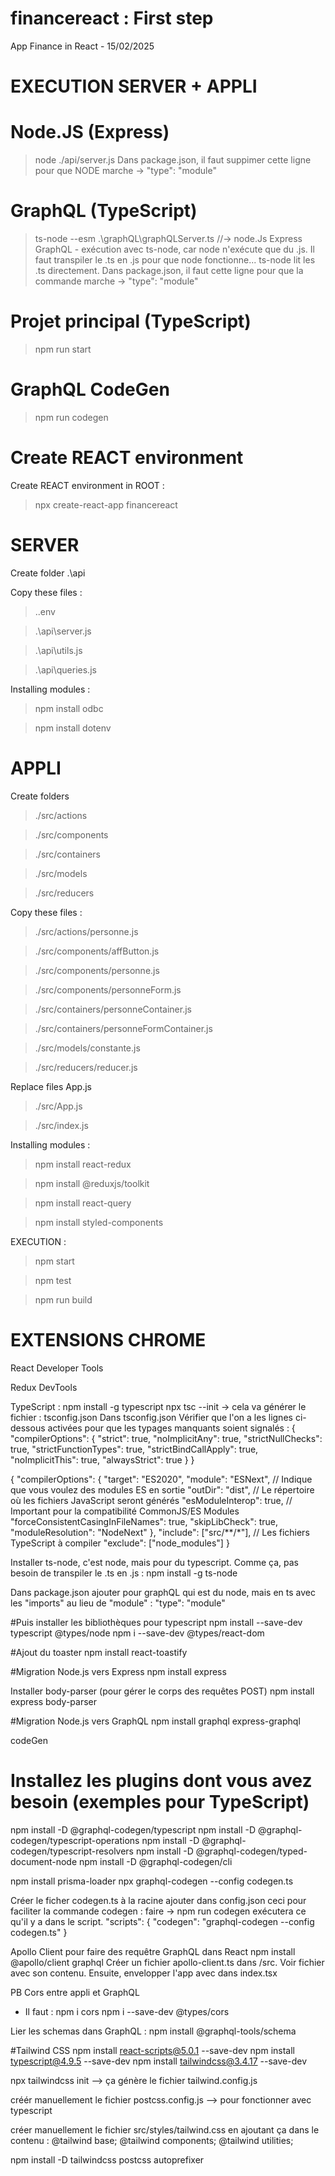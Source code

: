 # financereact : First step

App Finance in React - 15/02/2025


EXECUTION SERVER + APPLI
=
# Node.JS (Express)
> node ./api/server.js
  Dans package.json, il faut suppimer cette ligne pour que NODE marche -> "type": "module"

# GraphQL (TypeScript)
> ts-node --esm .\graphQL\graphQLServer.ts
  //-> node.Js Express GraphQL - exécution avec ts-node, car node n'exécute que du .js. Il faut transpiler le .ts en .js pour que node fonctionne... ts-node lit les .ts directement.
  Dans package.json, il faut cette ligne pour que la commande marche -> "type": "module"

# Projet principal (TypeScript)
> npm run start

# GraphQL CodeGen
> npm run codegen


Create REACT environment
=
Create REACT environment in ROOT :
> npx create-react-app financereact

SERVER
=
Create folder .\api

Copy these files :

>.\.env

>.\api\server.js

>.\api\utils.js

>.\api\queries.js

Installing modules :

> npm install odbc

> npm install dotenv



 APPLI
=

Create folders 
>./src/actions

>./src/components

>./src/containers

>./src/models

>./src/reducers

Copy these files :
>./src/actions/personne.js

>./src/components/affButton.js

>./src/components/personne.js

>./src/components/personneForm.js

>./src/containers/personneContainer.js

>./src/containers/personneFormContainer.js

>./src/models/constante.js

>./src/reducers/reducer.js

Replace files App.js
>./src/App.js

>./src/index.js


Installing modules :
> npm install react-redux

> npm install @reduxjs/toolkit

> npm install react-query

> npm install styled-components

EXECUTION :

> npm start

> npm test

> npm run build



 EXTENSIONS CHROME
=
React Developer Tools

Redux DevTools



TypeScript :
npm install -g typescript
npx tsc --init
-> cela va générer le fichier : tsconfig.json
Dans tsconfig.json Vérifier que l'on a les lignes ci-dessous activées pour que les typages manquants soient signalés :
{
  "compilerOptions": {
    "strict": true,
    "noImplicitAny": true,
    "strictNullChecks": true,
    "strictFunctionTypes": true,
    "strictBindCallApply": true,
    "noImplicitThis": true,
    "alwaysStrict": true
  }
}

{
  "compilerOptions": {
    "target": "ES2020",
    "module": "ESNext",  // Indique que vous voulez des modules ES en sortie
    "outDir": "dist",    // Le répertoire où les fichiers JavaScript seront générés
    "esModuleInterop": true, // Important pour la compatibilité CommonJS/ES Modules
    "forceConsistentCasingInFileNames": true,
    "skipLibCheck": true,
    "moduleResolution": "NodeNext"
  },
  "include": ["src/**/*"], // Les fichiers TypeScript à compiler
  "exclude": ["node_modules"]
}

Installer ts-node, c'est node, mais pour du typescript. Comme ça, pas besoin de transpiler le .ts en .js : 
npm install -g ts-node

Dans package.json ajouter pour graphQL qui est du node, mais en ts avec les "imports" au lieu de "module" :
"type": "module"



#Puis installer les bibliothèques pour typescript
npm install --save-dev typescript @types/node
npm i --save-dev @types/react-dom

#Ajout du toaster
npm install react-toastify


#Migration Node.js vers Express
npm install express

Installer body-parser (pour gérer le corps des requêtes POST) 
npm install express body-parser


#Migration Node.js vers GraphQL
npm install graphql express-graphql

codeGen
# Installez les plugins dont vous avez besoin (exemples pour TypeScript)
npm install -D @graphql-codegen/typescript
npm install -D @graphql-codegen/typescript-operations
npm install -D @graphql-codegen/typescript-resolvers
npm install -D @graphql-codegen/typed-document-node
npm install -D @graphql-codegen/cli

npm install prisma-loader
npx graphql-codegen --config codegen.ts

Créer le ficher codegen.ts à la racine
ajouter dans config.json ceci pour faciliter la commande codegen : faire -> npm run codegen exécutera ce qu'il y a dans le script.
"scripts": {
  "codegen": "graphql-codegen --config codegen.ts"
}

Apollo Client pour faire des requêtre GraphQL dans React
npm install @apollo/client graphql
Créer un fichier apollo-client.ts dans /src. Voir fichier avec son contenu.
Ensuite, envelopper l'app avec <AppoloProvider> dans index.tsx


PB Cors entre appli et GraphQL
- Il faut :
npm i cors
npm i --save-dev @types/cors


Lier les schemas dans GraphQL :
npm install @graphql-tools/schema


#Tailwind CSS
npm install react-scripts@5.0.1 --save-dev
npm install typescript@4.9.5 --save-dev
npm install tailwindcss@3.4.17 --save-dev

npx tailwindcss init --> ça génère le fichier tailwind.config.js


créér manuellement le fichier postcss.config.js --> pour fonctionner avec typescript

créer manuellement le fichier src/styles/tailwind.css en ajoutant ça dans le contenu  :
@tailwind base;
@tailwind components;
@tailwind utilities;

npm install -D tailwindcss postcss autoprefixer
